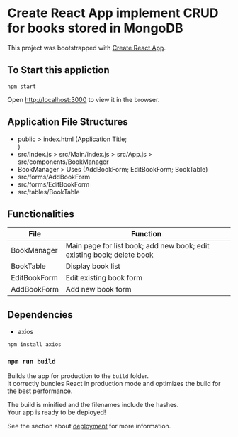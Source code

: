 # Create React App implement CRUD for books stored in MongoDB

This project was bootstrapped with [Create React App](https://github.com/facebook/create-react-app).

## To Start this appliction
```
npm start
```
Open [http://localhost:3000](http://localhost:3000) to view it in the browser.

## Application File Structures
* public > index.html (Application Title; <div id="root">)
* src/index.js > src/Main/index.js > src/App.js > src/components/BookManager
* BookManager > Uses (AddBookForm; EditBookForm; BookTable)
* src/forms/AddBookForm
* src/forms/EditBookForm
* src/tables/BookTable

## Functionalities
File | Function
|---|---|
BookManager  | Main page for list book; add new book; edit existing book; delete book
BookTable    | Display book list
EditBookForm | Edit existing book form
AddBookForm  | Add new book form



## Dependencies 
* axios
```
npm install axios
```
### `npm run build`

Builds the app for production to the `build` folder.<br />
It correctly bundles React in production mode and optimizes the build for the best performance.

The build is minified and the filenames include the hashes.<br />
Your app is ready to be deployed!

See the section about [deployment](https://facebook.github.io/create-react-app/docs/deployment) for more information.

